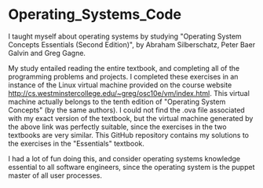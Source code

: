 # Operating_Systems_Code

I taught myself about operating systems by studying "Operating System Concepts
Essentials (Second Edition)", by Abraham Silberschatz, Peter Baer Galvin and
Greg Gagne.

My study entailed reading the entire textbook, and completing all of the
programming problems and projects.  I completed these exercises in an instance
of the Linux virtual machine provided on the course website
http://cs.westminstercollege.edu/~greg/osc10e/vm/index.html. This virtual
machine actually belongs to the tenth edition of "Operating System Concepts" (by
the same authors). I could not find the .ova file associated with my exact
version of the textbook, but the virtual machine generated by the above link was
perfectly suitable, since the exercises in the two textbooks are very similar.
This GitHub repository contains my solutions to the exercises in the
"Essentials" textbook.

I had a lot of fun doing this, and consider operating systems knowledge
essential to all software engineers, since the operating system is the puppet
master of all user processes.
